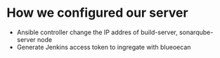 # How we configured our server
- Ansible controller change the IP addres of build-server, sonarqube-server node
- Generate Jenkins access token to ingregate with blueoecan